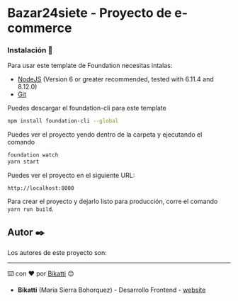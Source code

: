 # Bazar24siete - Proyecto de e-commerce


### Instalación 🔧

Para usar este template de Foundation necesitas intalas:

- [NodeJS](https://nodejs.org/en/) (Version 6 or greater recommended, tested with 6.11.4 and 8.12.0)
- [Git](https://git-scm.com/)

Puedes descargar el foundation-cli para este template

```bash
npm install foundation-cli --global
```

Puedes ver el proyecto yendo dentro de la carpeta y ejecutando el comando

```bash
foundation watch
yarn start
```

Puedes ver el proyecto en el siguiente URL:

```
http://localhost:8000
```

Para crear el proyecto y dejarlo listo para producción, corre el comando `yarn run build`.

## Autor ✒️

Los autores de este proyecto son:

---
⌨️ con ❤️ por [Bikatti](https://github.com/bikatti) 😊
* **Bikatti** (María Sierra Bohorquez) - Desarrollo Frontend - [website](https://bikatti.com)
